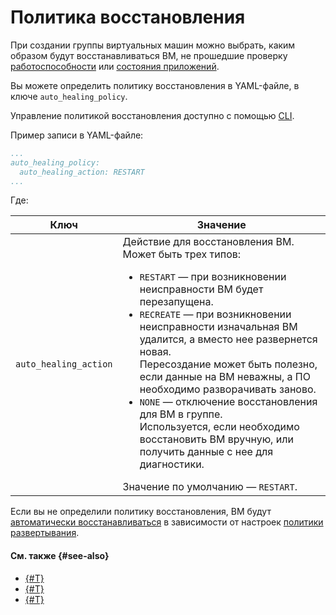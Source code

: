 # Политика восстановления

При создании группы виртуальных машин можно выбрать, каким образом будут восстанавливаться ВМ, не прошедшие проверку [работоспособности](../../instance-groups/autohealing.md#auto-healthcheck) или [состояния приложений](../../instance-groups/autohealing.md#functional-healthcheck).

Вы можете определить политику восстановления в YAML-файле, в ключе `auto_healing_policy`.

Управление политикой восстановления доступно с помощью [CLI](../../../../cli/quickstart.md).

Пример записи в YAML-файле:

```yaml
...
auto_healing_policy:
  auto_healing_action: RESTART
...
```

Где:

Ключ | Значение
--- | ---
`auto_healing_action` | Действие для восстановления ВМ. Может быть трех типов:<ul><li>`RESTART` — при возникновении неисправности ВМ будет перезапущена.</li><li>`RECREATE` — при возникновении неисправности изначальная ВМ удалится, а вместо нее развернется новая.<br/>Пересоздание может быть полезно, если данные на ВМ неважны, а ПО необходимо разворачивать заново.</li><li>`NONE` — отключение восстановления для ВМ в группе.<br/>Используется, если необходимо восстановить ВМ вручную, или получить данные с нее для диагностики.</li></ul> Значение по умолчанию — `RESTART`.

Если вы не определили политику восстановления, ВМ будут [автоматически восстанавливаться](../../instance-groups/autohealing.md#healthcheck-cases) в зависимости от настроек [политики развертывания](deploy-policy.md).

#### См. также {#see-also}

* [{#T}](scale-policy.md)
* [{#T}](allocation-policy.md)
* [{#T}](deploy-policy.md)
